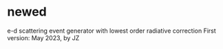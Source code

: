 # newed
e-d scattering event generator with lowest order radiative correction
First version: May 2023, by JZ
